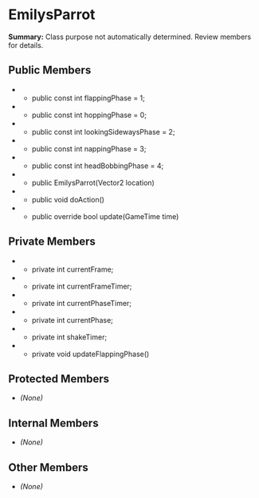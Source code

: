 # EmilysParrot

**Summary:** Class purpose not automatically determined. Review members for details.

## Public Members
- - public const int flappingPhase = 1;
- - public const int hoppingPhase = 0;
- - public const int lookingSidewaysPhase = 2;
- - public const int nappingPhase = 3;
- - public const int headBobbingPhase = 4;
- - public EmilysParrot(Vector2 location)
- - public void doAction()
- - public override bool update(GameTime time)

## Private Members
- - private int currentFrame;
- - private int currentFrameTimer;
- - private int currentPhaseTimer;
- - private int currentPhase;
- - private int shakeTimer;
- - private void updateFlappingPhase()

## Protected Members
- *(None)*

## Internal Members
- *(None)*

## Other Members
- *(None)*
